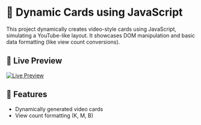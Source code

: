 # 🎴 Dynamic Cards using JavaScript

This project dynamically creates video-style cards using JavaScript, simulating a YouTube-like layout. It showcases DOM manipulation and basic data formatting (like view count conversions).

## 🔗 Live Preview
[![Live Preview](https://img.shields.io/badge/Live--Preview-Click%20Here-brightgreen?style=for-the-badge)](https://devender-singh-bisht.github.io/Dynamic-Cards-using-JavaScript/)

## 🚀 Features
- Dynamically generated video cards
- View count formatting (K, M, B)
